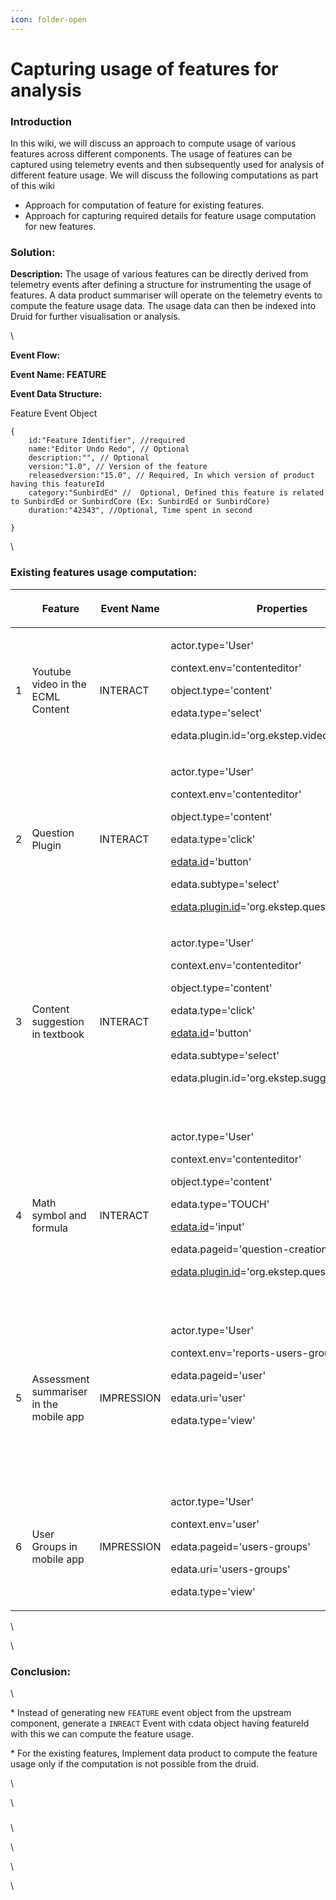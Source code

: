```yaml
---
icon: folder-open
---
```


# Capturing usage of features for analysis

### **Introduction** <a href="#capturingusageoffeaturesforanalysis-introduction" id="capturingusageoffeaturesforanalysis-introduction"></a>

In this wiki, we will discuss an approach to compute usage of various features across different components. The usage of features can be captured using telemetry events and then subsequently used for analysis of different feature usage. We will discuss the following computations as part of this wiki

* Approach for computation of feature for existing features.
* Approach for capturing required details for feature usage computation for new features.

### **Solution:** <a href="#capturingusageoffeaturesforanalysis-solution" id="capturingusageoffeaturesforanalysis-solution"></a>

**Description:**  The usage of various features can be directly derived from telemetry events after defining a structure for instrumenting the usage of features. A data product summariser will operate on the telemetry events to compute the feature usage data. The usage data can then be indexed into Druid for further visualisation or analysis.

\


&#x20;  **Event Flow:**    &#x20;

&#x20;   &#x20;

&#x20;     **Event Name:   FEATURE**

&#x20;&#x20;

&#x20;     **Event Data Structure:**

Feature Event Object

```
{
	id:"Feature Identifier", //required
	name:"Editor Undo Redo", // Optional
	description:"", // Optional
    version:"1.0", // Version of the feature
	releasedversion:"15.0", // Required, In which version of product having this featureId
	category:"SunbirdEd" //  Optional, Defined this feature is related to SunbirdEd or SunbirdCore (Ex: SunbirdEd or SunbirdCore)
	duration:"42343", //Optional, Time spent in second 
	
}
```

\


### **Existing features usage computation:** <a href="#capturingusageoffeaturesforanalysis-existingfeaturesusagecomputation" id="capturingusageoffeaturesforanalysis-existingfeaturesusagecomputation"></a>

&#x20;

| <p><br></p> | Feature                                 | Event Name | Properties                                                                                                                                                                                                                                                                                                               |
| ----------- | --------------------------------------- | ---------- | ------------------------------------------------------------------------------------------------------------------------------------------------------------------------------------------------------------------------------------------------------------------------------------------------------------------------ |
| 1           | Youtube video in the ECML Content       | INTERACT   | <p>actor.type='User'</p><p>context.env='contenteditor'</p><p>object.type='content'</p><p>edata.type='select'</p><p>edata.plugin.id='org.ekstep.video'</p>                                                                                                                                                                |
| 2           | Question Plugin                         | INTERACT   | <p>actor.type='User'</p><p>context.env='contenteditor'</p><p>object.type='content'</p><p>edata.type='click'</p><p><a href="http://edata.id">edata.id</a>='button'</p><p>edata.subtype='select'</p><p><a href="http://edata.plugin.id">edata.plugin.id</a>='org.ekstep.questionbank'</p>                                  |
| 3           | Content suggestion in textbook          | INTERACT   | <p>actor.type='User'</p><p>context.env='contenteditor'</p><p>object.type='content'</p><p>edata.type='click'</p><p><a href="http://edata.id">edata.id</a>='button'</p><p>edata.subtype='select'</p><p>edata.plugin.id='org.ekstep.suggestioncontent'</p><p><br></p>                                                       |
| 4           | Math symbol and formula                 | INTERACT   | <p>actor.type='User'</p><p>context.env='contenteditor'</p><p>object.type='content'</p><p>edata.type='TOUCH'</p><p><a href="http://edata.id">edata.id</a>='input'</p><p>edata.pageid='question-creation-mcq-form'</p><p><a href="http://edata.plugin.id">edata.plugin.id</a>='org.ekstep.questionunit.mcq'</p><p><br></p> |
| 5           | Assessment summariser in the mobile app | IMPRESSION | <p>actor.type='User'</p><p>context.env='reports-users-group'</p><p>edata.pageid='user'</p><p>edata.uri='user'</p><p>edata.type='view'</p><p><br></p><p><br></p>                                                                                                                                                          |
| 6           | User Groups in mobile app               | IMPRESSION | <p>actor.type='User'</p><p>context.env='user'</p><p>edata.pageid='users-groups'</p><p>edata.uri='users-groups'</p><p>edata.type='view'</p>                                                                                                                                                                               |

\


\


### Conclusion: <a href="#capturingusageoffeaturesforanalysis-conclusion" id="capturingusageoffeaturesforanalysis-conclusion"></a>

\


\* Instead of generating new `FEATURE` event object from the upstream component, generate a `INREACT` Event with cdata object having featureId with this we can compute the feature usage.

\* For the existing features, Implement data product to compute the feature usage only if the computation is not possible from the druid.

\


\


### &#x20; <a href="#capturingusageoffeaturesforanalysis" id="capturingusageoffeaturesforanalysis"></a>

\


\


\


\
